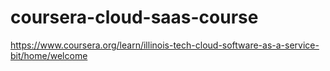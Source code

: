 # coursera-cloud-saas-course
https://www.coursera.org/learn/illinois-tech-cloud-software-as-a-service-bit/home/welcome 
 
